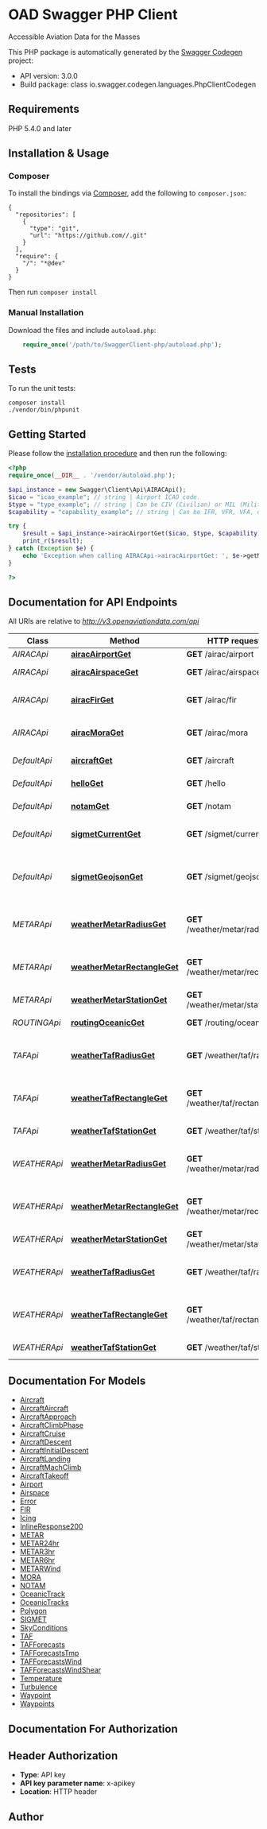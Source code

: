 # OAD Swagger PHP Client
Accessible Aviation Data for the Masses

This PHP package is automatically generated by the [Swagger Codegen](https://github.com/swagger-api/swagger-codegen) project:

- API version: 3.0.0
- Build package: class io.swagger.codegen.languages.PhpClientCodegen

## Requirements

PHP 5.4.0 and later

## Installation & Usage
### Composer

To install the bindings via [Composer](http://getcomposer.org/), add the following to `composer.json`:

```
{
  "repositories": [
    {
      "type": "git",
      "url": "https://github.com//.git"
    }
  ],
  "require": {
    "/": "*@dev"
  }
}
```

Then run `composer install`

### Manual Installation

Download the files and include `autoload.php`:

```php
    require_once('/path/to/SwaggerClient-php/autoload.php');
```

## Tests

To run the unit tests:

```
composer install
./vendor/bin/phpunit
```

## Getting Started

Please follow the [installation procedure](#installation--usage) and then run the following:

```php
<?php
require_once(__DIR__ . '/vendor/autoload.php');

$api_instance = new Swagger\Client\Api\AIRACApi();
$icao = "icao_example"; // string | Airport ICAO code.
$type = "type_example"; // string | Can be CIV (Civilian) or MIL (Military).
$capability = "capability_example"; // string | Can be IFR, VFR, VFA, or VRF.

try {
    $result = $api_instance->airacAirportGet($icao, $type, $capability);
    print_r($result);
} catch (Exception $e) {
    echo 'Exception when calling AIRACApi->airacAirportGet: ', $e->getMessage(), PHP_EOL;
}

?>
```

## Documentation for API Endpoints

All URIs are relative to *http://v3.openaviationdata.com/api*

Class | Method | HTTP request | Description
------------ | ------------- | ------------- | -------------
*AIRACApi* | [**airacAirportGet**](docs/Api/AIRACApi.md#airacairportget) | **GET** /airac/airport | Airport
*AIRACApi* | [**airacAirspaceGet**](docs/Api/AIRACApi.md#airacairspaceget) | **GET** /airac/airspace | Airspace Data
*AIRACApi* | [**airacFirGet**](docs/Api/AIRACApi.md#airacfirget) | **GET** /airac/fir | Flight Information Region
*AIRACApi* | [**airacMoraGet**](docs/Api/AIRACApi.md#airacmoraget) | **GET** /airac/mora | Minimum Off Route Altitude
*DefaultApi* | [**aircraftGet**](docs/Api/DefaultApi.md#aircraftget) | **GET** /aircraft | Aircraft Data
*DefaultApi* | [**helloGet**](docs/Api/DefaultApi.md#helloget) | **GET** /hello | Hello World Test
*DefaultApi* | [**notamGet**](docs/Api/DefaultApi.md#notamget) | **GET** /notam | Notice to Airmen
*DefaultApi* | [**sigmetCurrentGet**](docs/Api/DefaultApi.md#sigmetcurrentget) | **GET** /sigmet/current | Current SIGMET Data
*DefaultApi* | [**sigmetGeojsonGet**](docs/Api/DefaultApi.md#sigmetgeojsonget) | **GET** /sigmet/geojson | Current SIGMET Data in GeoJSON Format
*METARApi* | [**weatherMetarRadiusGet**](docs/Api/METARApi.md#weathermetarradiusget) | **GET** /weather/metar/radius | METAR by Station in Radius from Centerpoint
*METARApi* | [**weatherMetarRectangleGet**](docs/Api/METARApi.md#weathermetarrectangleget) | **GET** /weather/metar/rectangle | METAR by Station in Rectangular Zone
*METARApi* | [**weatherMetarStationGet**](docs/Api/METARApi.md#weathermetarstationget) | **GET** /weather/metar/station | METAR by Station
*ROUTINGApi* | [**routingOceanicGet**](docs/Api/ROUTINGApi.md#routingoceanicget) | **GET** /routing/oceanic | Oceanic Tracks
*TAFApi* | [**weatherTafRadiusGet**](docs/Api/TAFApi.md#weathertafradiusget) | **GET** /weather/taf/radius | TAF by Station in Radius from Centerpoint
*TAFApi* | [**weatherTafRectangleGet**](docs/Api/TAFApi.md#weathertafrectangleget) | **GET** /weather/taf/rectangle | TAF by Station in Rectangular Zone
*TAFApi* | [**weatherTafStationGet**](docs/Api/TAFApi.md#weathertafstationget) | **GET** /weather/taf/station | TAF by Station
*WEATHERApi* | [**weatherMetarRadiusGet**](docs/Api/WEATHERApi.md#weathermetarradiusget) | **GET** /weather/metar/radius | METAR by Station in Radius from Centerpoint
*WEATHERApi* | [**weatherMetarRectangleGet**](docs/Api/WEATHERApi.md#weathermetarrectangleget) | **GET** /weather/metar/rectangle | METAR by Station in Rectangular Zone
*WEATHERApi* | [**weatherMetarStationGet**](docs/Api/WEATHERApi.md#weathermetarstationget) | **GET** /weather/metar/station | METAR by Station
*WEATHERApi* | [**weatherTafRadiusGet**](docs/Api/WEATHERApi.md#weathertafradiusget) | **GET** /weather/taf/radius | TAF by Station in Radius from Centerpoint
*WEATHERApi* | [**weatherTafRectangleGet**](docs/Api/WEATHERApi.md#weathertafrectangleget) | **GET** /weather/taf/rectangle | TAF by Station in Rectangular Zone
*WEATHERApi* | [**weatherTafStationGet**](docs/Api/WEATHERApi.md#weathertafstationget) | **GET** /weather/taf/station | TAF by Station


## Documentation For Models

 - [Aircraft](docs/Model/Aircraft.md)
 - [AircraftAircraft](docs/Model/AircraftAircraft.md)
 - [AircraftApproach](docs/Model/AircraftApproach.md)
 - [AircraftClimbPhase](docs/Model/AircraftClimbPhase.md)
 - [AircraftCruise](docs/Model/AircraftCruise.md)
 - [AircraftDescent](docs/Model/AircraftDescent.md)
 - [AircraftInitialDescent](docs/Model/AircraftInitialDescent.md)
 - [AircraftLanding](docs/Model/AircraftLanding.md)
 - [AircraftMachClimb](docs/Model/AircraftMachClimb.md)
 - [AircraftTakeoff](docs/Model/AircraftTakeoff.md)
 - [Airport](docs/Model/Airport.md)
 - [Airspace](docs/Model/Airspace.md)
 - [Error](docs/Model/Error.md)
 - [FIR](docs/Model/FIR.md)
 - [Icing](docs/Model/Icing.md)
 - [InlineResponse200](docs/Model/InlineResponse200.md)
 - [METAR](docs/Model/METAR.md)
 - [METAR24hr](docs/Model/METAR24hr.md)
 - [METAR3hr](docs/Model/METAR3hr.md)
 - [METAR6hr](docs/Model/METAR6hr.md)
 - [METARWind](docs/Model/METARWind.md)
 - [MORA](docs/Model/MORA.md)
 - [NOTAM](docs/Model/NOTAM.md)
 - [OceanicTrack](docs/Model/OceanicTrack.md)
 - [OceanicTracks](docs/Model/OceanicTracks.md)
 - [Polygon](docs/Model/Polygon.md)
 - [SIGMET](docs/Model/SIGMET.md)
 - [SkyConditions](docs/Model/SkyConditions.md)
 - [TAF](docs/Model/TAF.md)
 - [TAFForecasts](docs/Model/TAFForecasts.md)
 - [TAFForecastsTmp](docs/Model/TAFForecastsTmp.md)
 - [TAFForecastsWind](docs/Model/TAFForecastsWind.md)
 - [TAFForecastsWindShear](docs/Model/TAFForecastsWindShear.md)
 - [Temperature](docs/Model/Temperature.md)
 - [Turbulence](docs/Model/Turbulence.md)
 - [Waypoint](docs/Model/Waypoint.md)
 - [Waypoints](docs/Model/Waypoints.md)


## Documentation For Authorization


## Header Authorization

- **Type**: API key
- **API key parameter name**: x-apikey
- **Location**: HTTP header


## Author




